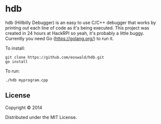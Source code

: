 hdb
===
hdb (Hillbilly Debugger) is an easy to use C/C++ debugger that works by printing out each line of code as it's being executed. This project was created in 24 hours at HackRPI so yeah, it's probably a little buggy. Currently you need Go (https://golang.org/) to run it.

To install:

```
git clone https://github.com/eoswald/hdb.git
go install
```

To run:

```
./hdb myprogram.cpp
```

## License

Copyright © 2014

Distributed under the MIT License.
